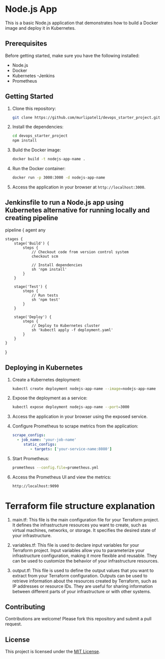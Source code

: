 # Node.js App

This is a basic Node.js application that demonstrates how to build a Docker image and deploy it in Kubernetes.

## Prerequisites

Before getting started, make sure you have the following installed:

- Node.js
- Docker
- Kubernetes
-Jenkins
- Prometheus

## Getting Started

1. Clone this repository:

    ```bash
    git clone https://github.com/murlipatel1/devops_starter_project.git
    ```

2. Install the dependencies:

    ```bash
    cd devops_starter_project
    npm install
    ```

3. Build the Docker image:

    ```bash
    docker build -t nodejs-app-name .
    ```

4. Run the Docker container:

    ```bash
    docker run -p 3000:3000 -d nodejs-app-name
    ```

5. Access the application in your browser at `http://localhost:3000`.

## Jenkinsfile to run a Node.js app using Kubernetes alternative for running locally and creating pipeline

pipeline {
    agent any
    
    stages {
        stage('Build') {
            steps {
                // Checkout code from version control system
                checkout scm
                
                // Install dependencies
                sh 'npm install'
            }
        }
        
        stage('Test') {
            steps {
                // Run tests
                sh 'npm test'
            }
        }
        
        stage('Deploy') {
            steps {
                // Deploy to Kubernetes cluster
                sh 'kubectl apply -f deployment.yaml'
            }
        }
    }
}

## Deploying in Kubernetes

1. Create a Kubernetes deployment:

    ```bash
    kubectl create deployment nodejs-app-name --image=nodejs-app-name
    ```

2. Expose the deployment as a service:

    ```bash
    kubectl expose deployment nodejs-app-name --port=3000
    ```

3. Access the application in your browser using the exposed service.


4. Configure Prometheus to scrape metrics from the application:

    ```yaml
    scrape_configs:
      - job_name: 'your-job-name'
         static_configs:
            - targets: ['your-service-name:8080']
    ```

5. Start Prometheus:

    ```bash
    prometheus --config.file=prometheus.yml
    ```

6. Access the Prometheus UI and view the metrics:

    ```bash
    http://localhost:9090
    ```

# Terraform file structure explanation

1. main.tf: 
This file is the main configuration file for your Terraform project. It defines the infrastructure resources you want to create, such as virtual machines, networks, or storage. It specifies the desired state of your infrastructure.

2. variables.tf: This file is used to declare input variables for your Terraform project. Input variables allow you to parameterize your infrastructure configuration, making it more flexible and reusable. They can be used to customize the behavior of your infrastructure resources.

3. output.tf: This file is used to define the output values that you want to extract from your Terraform configuration. Outputs can be used to retrieve information about the resources created by Terraform, such as IP addresses or resource IDs. They are useful for sharing information between different parts of your infrastructure or with other systems.


## Contributing

Contributions are welcome! Please fork this repository and submit a pull request.

## License

This project is licensed under the [MIT License](LICENSE).
